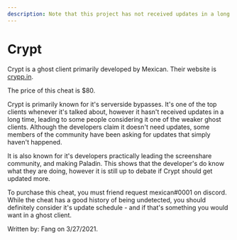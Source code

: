 ```yaml
---
description: Note that this project has not received updates in a long time.
---
```


# Crypt

Crypt is a ghost client primarily developed by Mexican. Their website is [crypp.in](https://crypp.in).

The price of this cheat is $80.

Crypt is primarily known for it's serverside bypasses. It's one of the top clients whenever it's talked about, however it hasn't received updates in a long time, leading to some people considering it one of the weaker ghost clients. Although the developers claim it doesn't need updates, some members of the community have been asking for updates that simply haven't happened.

It is also known for it's developers practically leading the screenshare community, and making Paladin. This shows that the developer's do know what they are doing, however it is still up to debate if Crypt should get updated more.

To purchase this cheat, you must friend request mexican\#0001 on discord. While the cheat has a good history of being undetected, you should definitely consider it's update schedule - and if that's something you would want in a ghost client.

Written by: Fang on 3/27/2021.



